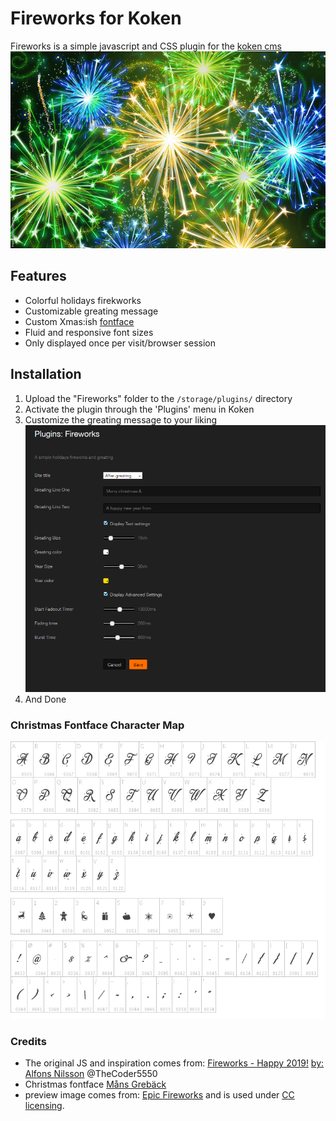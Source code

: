 # Fireworks for Koken
Fireworks is a simple javascript and CSS plugin for the [koken cms](https://koken.me)
![Fireworks preview](Fireworks/preview.jpg)
## Features
* Colorful holidays firekworks
* Customizable greating message
* Custom Xmas:ish [fontface](#christmas-fontface-character-map)
* Fluid and responsive font sizes
* Only displayed once per visit/browser session

## Installation

1. Upload the "Fireworks" folder to the `/storage/plugins/` directory
2. Activate the plugin through the 'Plugins' menu in Koken
3. Customize the greating message to your liking
![Fireworks settings](screens/settings.png)
4. And Done

### Christmas Fontface Character Map
![Character Map](screens/character-map-merry-christmas.png)

### Credits

* The original JS and inspiration comes from: [Fireworks - Happy 2019!](https://codepen.io/TC5550/pen/NejPqE) [by: Alfons Nilsson](https://aaserver.net) @TheCoder5550
* Christmas fontface [Måns Grebäck](http://www.aringtypeface.com/)
* preview image comes from: [Epic Fireworks](https://www.flickr.com/photos/epicfireworks/8058678846) and is used under [CC licensing](https://creativecommons.org/licenses/by/2.0/).
